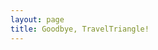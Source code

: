 ```yaml
---
layout: page
title: Goodbye, TravelTriangle!
---
```


<link href="https://fonts.googleapis.com/css?family=Caveat" rel="stylesheet">

<style type="text/css">
  #messageContainer {
    font-family: 'Caveat';
    font-size: 1.7rem;
  }
  /* code for animated blinking cursor */
  .typed-cursor{
      opacity: 1;
      font-weight: 100;
      font-size: 1.6rem;
      -webkit-animation: blink 0.7s infinite;
      -moz-animation: blink 0.7s infinite;
      -ms-animation: blink 0.7s infinite;
      -o-animation: blink 0.7s infinite;
      animation: blink 0.7s infinite;
  }
  @-keyframes blink{
      0% { opacity:1; }
      50% { opacity:0; }
      100% { opacity:1; }
  }
  @-webkit-keyframes blink{
      0% { opacity:1; }
      50% { opacity:0; }
      100% { opacity:1; }
  }
  @-moz-keyframes blink{
      0% { opacity:1; }
      50% { opacity:0; }
      100% { opacity:1; }
  }
  @-ms-keyframes blink{
      0% { opacity:1; }
      50% { opacity:0; }
      100% { opacity:1; }
  }
  @-o-keyframes blink{
      0% { opacity:1; }
      50% { opacity:0; }
      100% { opacity:1; }
  }
</style>


<div id="divId">
  <span id="messageContainer" style="white-space:pre;"></span>
</div>

<script src="{{ site.baseurl }}/assets/js/jquery.min.js"></script>
<script src="{{ site.baseurl }}/assets/js/typed.js" ></script>
<script>
  $(function(){


      var message= "^2000Dear Triangulars," +

      "\n\n^1000After 2.2 years of ^500exciting and ^500memorable stint with TravelTriangle, \n^1000today I am saying you all goodbye to pursue other career opportunities." +

      "\n\n^1000I have enjoyed working for this company and I appreciate having had\nthis wonderful opportunity to work with ^500you all." +

      "\n\n^1000During this time, ^500you all have provided me support, and through your \n^1000encouragement, I have been able to excel at the work offered to me." +

      "\n\n^1000With many of you, I have shared a unique ^500camaraderie ^500which I hope \nwill continue in the years to come ^500even though I shall not be here \nwith the company." +

      "\n\n^1000I look forward to this new position that brings forth new challenges\nand adds more diverse experience to my career." +

      "\n\n^1000I do wish you and the company every success in all future endeavors." +

      "\n\n^1000Do stay in touch, with any means you would like below:" +

      "\n\n^500<span style='color:#ec1c24'>Cell</span> : <a href='tel:+919971641265'>+91 9971641265</a>" +
      "\n^500<span style='color:#0078d7'>Email</span> : <a href='mailto:manvendrask@live.com'>manvendrask@live.com</a>"+
      "\n^500<span style='color:#55acee'>Twitter</span> : <a target='_blank' href='https://twitter.com/Manvendra_SK'>Manvendra_SK</a>"+
      "\n^500<span style='color:#4867aa'>Facebook</span> : <a target='_blank' href='https://www.facebook.com/ManvendraSK'>ManvendraSK</a>"+
      "\n^500<span style='color:#00aff0'>Skype</span> : manvendrask"+
      "\n^500<span style='color:#005a9c'>Web</span> : <a target='_blank' href='http://www.manvendrask.com'>http://www.manvendrask.com</a>"+


      "\n\n\n^1000Your friend," +
      "\n^1000Manvendra ^500Singh^200.^200.^200. ^1000:^300-^300)^500\n^500\n";

      if ($("body").width() <= 768) { 
        message = "^2000Dear Triangulars," +

        "\n\n^1000After 2.2 years of ^500exciting and \n^500memorable stint with TravelTriangle, \n^1000today I am saying you all goodbye to \npursue other career opportunities." +

        "\n\n^1000I have enjoyed working for this \ncompany and I appreciate having \nhad this wonderful opportunity \nto work with ^500you all." +

        "\n\n^1000During this time, ^500you all have \nprovided me support, and through \nyour ^1000encouragement, I have been \nable to excel at the work offered \nto me." +

        "\n\n^1000With many of you, I have \nshared a unique ^500camaraderie \n^500which I hope will continue in the \nyears to come ^500even though I shall \nnot be here with the company." +

        "\n\n^1000I look forward to this new position \nthat brings forth new challenges \nand adds more diverse experience \nto my career." +

        "\n\n^1000I do wish you and the company \nevery success in all future endeavors." +

        "\n\n^1000Do stay in touch, with any means \nyou would like below:" +

        "\n\n^500<span style='color:#ec1c24'>Cell</span> : <a href='tel:+919971641265'>+91 9971641265</a>" +
        "\n^500<span style='color:#0078d7'>Email</span> : <a href='mailto:manvendrask@live.com'>manvendrask@live.com</a>"+
        "\n^500<span style='color:#55acee'>Twitter</span> : <a target='_blank' href='https://twitter.com/Manvendra_SK'>Manvendra_SK</a>"+
        "\n^500<span style='color:#4867aa'>Facebook</span> : <a target='_blank' href='https://www.facebook.com/ManvendraSK'>ManvendraSK</a>"+
        "\n^500<span style='color:#00aff0'>Skype</span> : manvendrask"+
        "\n^500<span style='color:#005a9c'>Web</span> : <a target='_blank' href='http://www.manvendrask.com'>http://manvendrask.com</a>"+


        "\n\n\n^1000Your friend," +
        "\n^1000Manvendra ^500Singh^200.^200.^200. ^1000:^300-^300)^500\n^500\n";
      }

      $("#messageContainer").typed({
          strings: [message],
          contentType: 'html',
          typeSpeed: 20,
          callback: function() {
              clearInterval(intervalId);
          },

      });

      var intervalId;

      setTimeout(function() {
        intervalId = setInterval(function() {
          var scrollEnd = $(document).height() - $("#divId").height();
          window.scrollBy(0, scrollEnd);
        }, 10);
      }, 5000);
      


  });
</script>
